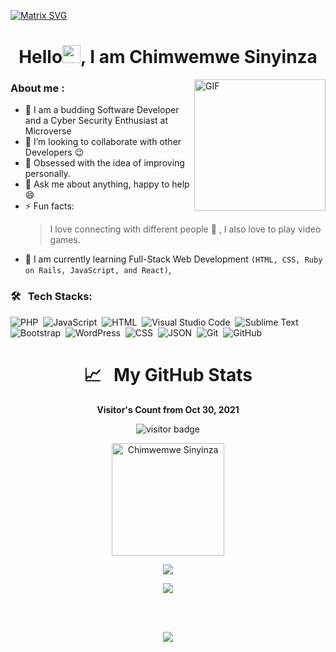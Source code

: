[![Matrix SVG](https://raw.githubusercontent.com/rodrigograca31/rodrigograca31/master/matrix.svg)](https://www.youtube.com/watch?v=SDkAGkd4NLc) 
<h1 align="center"> Hello<img src="https://github.com/TheDudeThatCode/TheDudeThatCode/blob/master/Assets/Hi.gif" width="29px">, I am Chimwemwe Sinyinza</h1>


<img align="right" height="210px" alt="GIF" src="https://i.pinimg.com/originals/e4/26/70/e426702edf874b181aced1e2fa5c6cde.gif" />

### About me :
- 🌱 I am a budding Software Developer and a Cyber Security Enthusiast at Microverse
- 👯 I’m looking to collaborate with other Developers :wink:
- 🥅 Obsessed with the idea of improving personally.
- 💬 Ask me about anything, happy to help :smile:
- ⚡ Fun facts: 
    > I love connecting with different people :raised_hands: ,
    > I also love to play video games.
- 🧗 I am currently learning Full-Stack Web Development ```(HTML, CSS, Ruby on Rails, JavaScript, and React)```,



### 🛠 &nbsp; Tech Stacks:


![PHP](https://img.shields.io/badge/-PHP-05122A?style=flat&logo=php&logoColor=777BB4)&nbsp;
![JavaScript](https://img.shields.io/badge/-JavaScript-05122A?style=flat&logo=javascript)&nbsp;
![HTML](https://img.shields.io/badge/-HTML-05122A?style=flat&logo=HTML5)&nbsp;
![Visual Studio Code](https://img.shields.io/badge/-Visual%20Studio%20Code-05122A?style=flat&logo=visual-studio-code&logoColor=007ACC)&nbsp;
![Sublime Text](https://img.shields.io/badge/-Sublime%20Text-05122A?style=flat&logo=sublime-text&logoColor=FF9800)&nbsp;
![Bootstrap](https://img.shields.io/badge/-Bootstrap-05122A?style=flat&logo=bootstrap&logoColor=563D7C)&nbsp;
![WordPress](https://img.shields.io/badge/-Wordpress-05122A?style=flat&logo=wordpress&logoColor=563D7C)&nbsp;
![CSS](https://img.shields.io/badge/-CSS-05122A?style=flat&logo=CSS3&logoColor=1572B6)&nbsp;
![JSON](https://img.shields.io/badge/-JSON-05122A?style=flat&logo=json&logoColor=000000)&nbsp;
![Git](https://img.shields.io/badge/-Git-05122A?style=flat&logo=git)&nbsp;
![GitHub](https://img.shields.io/badge/-GitHub-05122A?style=flat&logo=github)&nbsp;


<h1 align="center">📈  &nbsp; My GitHub Stats</h1>

<p align="center"><b>Visitor's Count from Oct 30, 2021</b></p>
<p align="center"><img src="https://profile-counter.glitch.me/%7BChimwemwe-127001%7D/count.svg" src alt="visitor badge"/></p>

<p align="center">
<img height="180em" src="https://github-readme-stats.vercel.app/api/top-langs/?username=Chimwemwe-127001&hide=less,scss,hack&show_icons=true&theme=gotham&layout=compact&langs_count=8" alt="Chimwemwe Sinyinza" />
</p>

<p align="center" ><img src="https://github-readme-stats.vercel.app/api?username=Chimwemwe-127001&count_private=true&count_public=true&show_icons=true&theme=gotham&include_all_commits=true">
</p> 

<p align="center" ><img src="https://github-readme-streak-stats.herokuapp.com?user=Chimwemwe-127001&theme=gotham"></p>
<br>
<p align="center">
  <br>
    <img src="https://activity-graph.herokuapp.com/graph?username=Chimwemwe-127001&theme=gotham&area=true">
</p>

